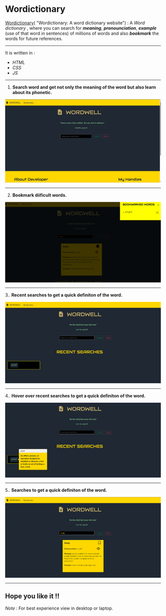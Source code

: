 # Wordictionary

[Wordictionary](https://wordwell.onrender.com/)( "Wordictionary: A word dictionary website") : A _Word dictionary_ , where you can search for ***meaning***, ***pronounciation***, ***example*** (use of that word in sentences) of millions of  words and also ***bookmark*** the words for future references. 

- - - -

 It is written in :

*   _HTML_
*   _CSS_
*   _JS_
                                
- - - -
1. **Search word and get not only the  meaning of the word but also learn about its phonetic.**


![Screenshot (1318)](https://github.com/ayushsharma-1/Dictionary-WordWell/blob/main/assets/first.jpeg)

- - - -
2. **Bookmark diificult words.**


![Screenshot (1319)](https://github.com/ayushsharma-1/Dictionary-WordWell/blob/main/assets/Screenshot%202024-01-23%20145250.png)

- - - -
3.. **Recent searches to get a quick definiton of the word.**

![Screenshot (1320)](https://github.com/ayushsharma-1/Dictionary-WordWell/blob/main/assets/Screenshot%202024-01-23%20145117.png)

- - - -
4.. **Hover over recent searches to get a quick definiton of the word.**


![Screenshot (1321)](https://github.com/ayushsharma-1/Dictionary-WordWell/blob/main/assets/Screenshot%202024-01-23%20145131.png)

- - - -
5.. **Searches to get a quick definiton of the word.**


![Screenshot (1322)](https://github.com/ayushsharma-1/Dictionary-WordWell/blob/main/assets/Screenshot%202024-01-23%20145239.png)

- - - -
## Hope you like it !!

_Note_ : For best experience view in desktop or laptop.
